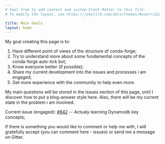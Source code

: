 ```yaml
---
# Feel free to add content and custom Front Matter to this file.
# To modify the layout, see https://jekyllrb.com/docs/themes/#overriding-theme-defaults

title: Main Goals
layout: home
---
```


My goal creating this page is to:
1. Have different point of views of the structure of conda-forge;
2. Try to understand more about some fundamental concepts of the conda-forge auto-tick bot;
3. Know everyone better (if possible);
4. Share my current development into the issues and processes i am engaged;
5. Get more experience with the community to help even more.

My main questions will be stored in the issues section of this page, until I discover how to put a blog-answer style here.
Also, there will be my current state in the problem i am involved.

Current issue (engaged): [#842][i842] -- Actualy learning Dynamodb key concepts;

If there is something you would like to comment or help me with, I will gratefully accept (you can comment here - issues) or send me a message on Gitter.

[i842]: https://github.com/regro/cf-scripts/issues/842
